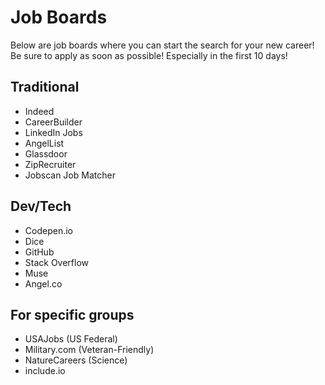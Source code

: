 # Job Boards
Below are job boards where you can start the search for your new career! Be sure to apply as soon as possible! Especially in the first 10 days!

## Traditional

- Indeed
- CareerBuilder
- LinkedIn Jobs
- AngelList
- Glassdoor
- ZipRecruiter
- Jobscan Job Matcher

## Dev/Tech

- Codepen.io
- Dice
- GitHub
- Stack Overflow
- Muse
- Angel.co

## For specific groups
- USAJobs (US Federal)
- Military.com (Veteran-Friendly)
- NatureCareers (Science)
- include.io
